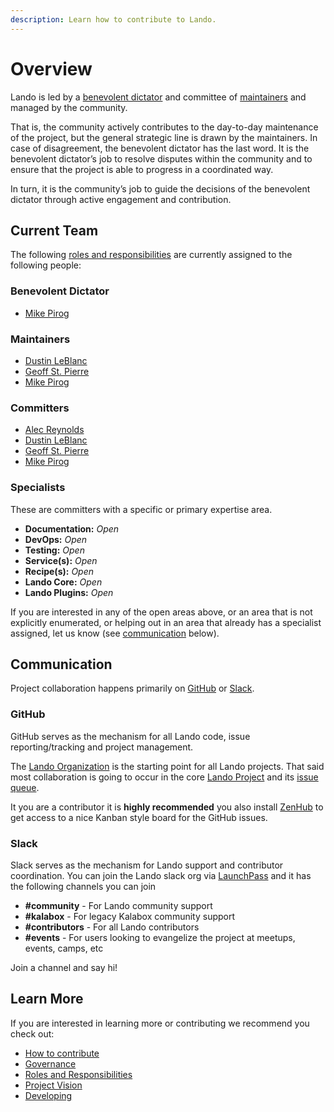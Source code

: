 ```yaml
---
description: Learn how to contribute to Lando.
---
```


# Overview

Lando is led by a [benevolent dictator](./roles.md#benevolent-dictator) and committee of [maintainers](./roles.md#maintainers) and managed by the community.

That is, the community actively contributes to the day-to-day maintenance of the project, but the general strategic line is drawn by the maintainers. In case of disagreement, the benevolent dictator has the last word. It is the benevolent dictator’s job to resolve disputes within the community and to ensure that the project is able to progress in a coordinated way.

In turn, it is the community’s job to guide the decisions of the benevolent dictator through active engagement and contribution.

## Current Team

The following [roles and responsibilities](./roles.md) are currently assigned to the following people:

### Benevolent Dictator

  * [Mike Pirog](https://github.com/pirog)

### Maintainers

  * [Dustin LeBlanc](https://github.com/dustinleblanc)
  * [Geoff St. Pierre](https://github.com/serundeputy)
  * [Mike Pirog](https://github.com/pirog)

### Committers

  * [Alec Reynolds](https://github.com/reynoldsalec)
  * [Dustin LeBlanc](https://github.com/dustinleblanc)
  * [Geoff St. Pierre](https://github.com/serundeputy)
  * [Mike Pirog](https://github.com/pirog)

### Specialists

These are committers with a specific or primary expertise area.

  * **Documentation:** *Open*
  * **DevOps:** *Open*
  * **Testing:** *Open*
  * **Service(s):** *Open*
  * **Recipe(s):** *Open*
  * **Lando Core:** *Open*
  * **Lando Plugins:** *Open*

If you are interested in any of the open areas above, or an area that is not explicitly enumerated, or helping out in an area that already has a specialist assigned, let us know (see [communication](#communication) below).

## Communication

Project collaboration happens primarily on [GitHub](https://github.com) or [Slack](https://slack.com/).

### GitHub

GitHub serves as the mechanism for all Lando code, issue reporting/tracking and project management.

The [Lando Organization](https://github.com/lando) is the starting point for all Lando projects. That said most collaboration is going to occur in the core [Lando Project](https://github.com/lando/lando) and its [issue queue](https://github.com/lando/lando/issues).

It you are a contributor it is **highly recommended** you also install [ZenHub](https://www.zenhub.com/extension) to get access to a nice Kanban style board for the GitHub issues.

### Slack

Slack serves as the mechanism for Lando support and contributor coordination. You can join the Lando slack org via [LaunchPass](https://launchpass.com/devwithlando) and it has the following channels you can join

  * **#community** - For Lando community support
  * **#kalabox** - For legacy Kalabox community support
  * **#contributors** - For all Lando contributors
  * **#events** - For users looking to evangelize the project at meetups, events, camps, etc

Join a channel and say hi!

## Learn More

If you are interested in learning more or contributing we recommend you check out:

  * [How to contribute](./how.md)
  * [Governance](./gov.md)
  * [Roles and Responsibilities](./roles.md)
  * [Project Vision](./vision.md)
  * [Developing](./started.md)
